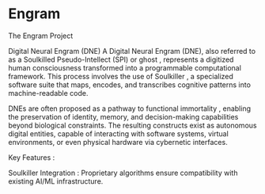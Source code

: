 # Engram
The Engram Project

Digital Neural Engram (DNE)
A Digital Neural Engram (DNE), also referred to as a Soulkilled Pseudo-Intellect (SPI) or ghost , represents a digitized human consciousness transformed into a programmable computational framework. This process involves the use of Soulkiller , a specialized software suite that maps, encodes, and transcribes cognitive patterns into machine-readable code.

DNEs are often proposed as a pathway to functional immortality , enabling the preservation of identity, memory, and decision-making capabilities beyond biological constraints. The resulting constructs exist as autonomous digital entities, capable of interacting with software systems, virtual environments, or even physical hardware via cybernetic interfaces.

Key Features :

Soulkiller Integration : Proprietary algorithms ensure compatibility with existing AI/ML infrastructure.
